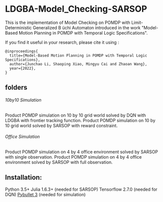 # LDGBA-Model_Checking-SARSOP
This is the implementation of Model Checking on POMDP with Limit-Deterministic Generalized B ̈uchi Automaton introduced in the work "Model-Based Motion Planning in POMDP
with Temporal Logic Specifications".

If you find it useful in your research, please cite it using :

```
@inproceedings{
  title={Model-Based Motion Planning in POMDP with Temporal Logic Specifications},
  author={Junchao Li, Shaoping Xiao, Mingyu Cai and Zhaoan Wang},
  year={2022},
}
```
## folders
###### 10by10 Simulation
  Product POMDP simulation on 10 by 10 grid world solved by DQN with LDGBA with frontier tracking function.
  Product POMDP simulation on 10 by 10 grid world solved by SARSOP with reward constraint.
  
###### Office Simulation
  Product POMDP simulation on 4 by 4 office environment solved by SARSOP with single observation.
  Product POMDP simulation on 4 by 4 office environment solved by SARSOP with full observation.
  
## Installation:
  Python 3.5+
  Julia 1.6.3+ (needed for SARSOP)
  Tensorflow 2.7.0 (needed for DQN)
  [Pybullet 3](https://github.com/bulletphysics/bullet3) (needed for simulation)
  
